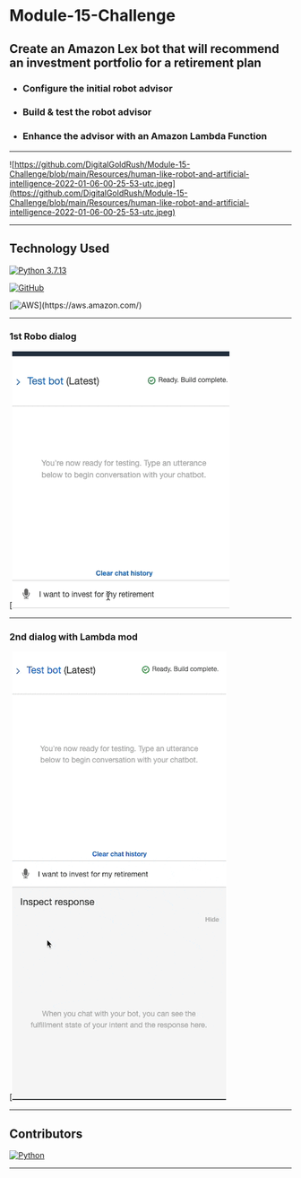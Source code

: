 # Module-15-Challenge

## Create an Amazon Lex bot that will recommend an investment portfolio for a retirement plan

- ###  Configure the initial robot advisor

- ### Build & test the robot advisor

- ### Enhance the advisor with an Amazon Lambda Function

---

![https://github.com/DigitalGoldRush/Module-15-Challenge/blob/main/Resources/human-like-robot-and-artificial-intelligence-2022-01-06-00-25-53-utc.jpeg](https://github.com/DigitalGoldRush/Module-15-Challenge/blob/main/Resources/human-like-robot-and-artificial-intelligence-2022-01-06-00-25-53-utc.jpeg)

---

## Technology Used

[![Python 3.7.13](https://img.shields.io/badge/python-3670A0?style=for-the-badge&logo=python&logoColor=ffdd54)]([https://www.python.org/downloads/release/python-3912/)

[![GitHub](https://img.shields.io/badge/github-%23121011.svg?style=for-the-badge&logo=github&logoColor=white)](https://github.com/DigitalGoldRush?tab=repositories)

[![AWS](https://img.shields.io/badge/AWS-%23FF9900.svg?style=for-the-badge&logo=amazon-aws&logoColor=white")](https://aws.amazon.com/)

---

### 1st Robo dialog

[![](https://github.com/DigitalGoldRush/Module-15-Challenge/blob/985969b0f476218d7b0d67ab715d64e2b708b761/Resources/1st%20Robo%20dialog.gif)

___

### 2nd dialog with Lambda mod
[![](https://github.com/DigitalGoldRush/Module-15-Challenge/blob/main/Resources/Roboadvisor%20with%20Lambda%20update.gif)

---
## Contributors

[![Python](https://img.shields.io/badge/Michael_Dionne-LinkedIn-blue)](https://www.linkedin.com/in/michael-dionne-b2a1b61b/)

---
